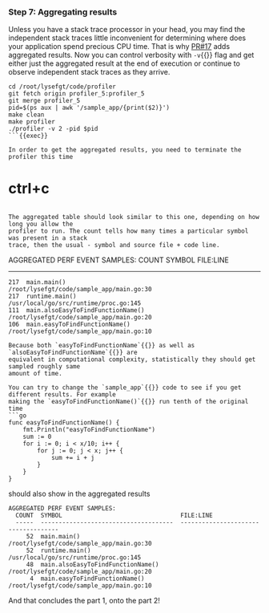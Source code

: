 ### Step 7: Aggregating results 

Unless you have a stack trace processor in your head, you may find the independent stack traces
little inconvenient for determining where does your application spend precious CPU time. That is why
[PR#17](https://github.com/Cropsey/lysefgt/pull/17) adds aggregated results. Now you can control verbosity
with `-v`{{}} flag and get either just the aggregated result at the end of execution or continue to
observe independent stack traces as they arrive.

```
cd /root/lysefgt/code/profiler
git fetch origin profiler_5:profiler_5
git merge profiler_5
pid=$(ps aux | awk '/sample_app/{print($2)}')
make clean
make profiler
./profiler -v 2 -pid $pid
```{{exec}}

In order to get the aggregated results, you need to terminate the profiler this time
```
# ctrl+c
```{{exec interrupt}}

The aggregated table should look similar to this one, depending on how long you allow the
profiler to run. The count tells how many times a particular symbol was present in a stack
trace, then the usual - symbol and source file + code line.
```
AGGREGATED PERF EVENT SAMPLES:
  COUNT  SYMBOL                                 FILE:LINE
  -----  -------------------------------------  ------------------------------------
    217  main.main()                            /root/lysefgt/code/sample_app/main.go:30
    217  runtime.main()                         /usr/local/go/src/runtime/proc.go:145
    111  main.alsoEasyToFindFunctionName()      /root/lysefgt/code/sample_app/main.go:20
    106  main.easyToFindFunctionName()          /root/lysefgt/code/sample_app/main.go:10
```
Because both `easyToFindFunctionName`{{}} as well as `alsoEasyToFindFunctionName`{{}} are
equivalent in computational complexity, statistically they should get sampled roughly same
amount of time.

You can try to change the `sample_app`{{}} code to see if you get different results. For example
making the `easyToFindFunctionName()`{{}} run tenth of the original time 
```go
func easyToFindFunctionName() {
	fmt.Println("easyToFindFunctionName")
	sum := 0
	for i := 0; i < x/10; i++ {
		for j := 0; j < x; j++ {
			sum += i + j
		}
	}
}
```
should also show in the aggregated results
```
AGGREGATED PERF EVENT SAMPLES:
  COUNT  SYMBOL                                 FILE:LINE
  -----  -------------------------------------  ------------------------------------
     52  main.main()                            /root/lysefgt/code/sample_app/main.go:30
     52  runtime.main()                         /usr/local/go/src/runtime/proc.go:145
     48  main.alsoEasyToFindFunctionName()      /root/lysefgt/code/sample_app/main.go:20
      4  main.easyToFindFunctionName()          /root/lysefgt/code/sample_app/main.go:10
```

And that concludes the part 1, onto the part 2!
